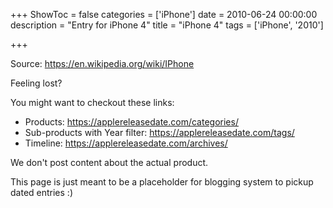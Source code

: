 +++
ShowToc = false
categories = ['iPhone']
date = 2010-06-24 00:00:00
description = "Entry for iPhone 4"
title = "iPhone 4"
tags = ['iPhone', '2010']

+++

Source: https://en.wikipedia.org/wiki/IPhone

Feeling lost?

You might want to checkout these links:
- Products: https://applereleasedate.com/categories/
- Sub-products with Year filter: https://applereleasedate.com/tags/
- Timeline: https://applereleasedate.com/archives/

We don't post content about the actual product. 



This page is just meant to be a placeholder for blogging system to pickup dated entries :)


